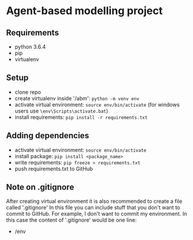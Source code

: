 # Agent-based modelling project

## Requirements
* python 3.6.4
* pip
* virtualenv

## Setup
* clone repo
* create virtualenv inside '/abm': ```python -m venv env```
* activate virtual environment: ```source env/bin/activate``` (for windows users use `\env\Scripts\activate.bat`)
* install requirements: ```pip install -r requirements.txt```

## Adding dependencies
* activate virtual environment: ```source env/bin/activate```
* install package: ```pip install <package_name>```
* write requirements: ```pip freeze > requirements.txt```
* push requirements.txt to GitHub

## Note on .gitignore
After creating virtual environment it is also recommended to create a file called '.gitignore'
In this file you can include stuff that you don't want to commit to GitHub.
For example, I don't want to commit my environment. In this case the content of '.gitignore' would be one line:
* /env
